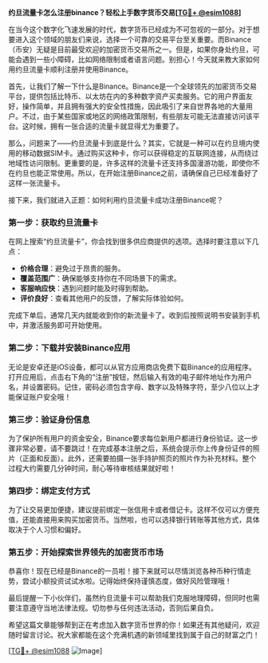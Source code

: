 **约旦流量卡怎么注册binance？轻松上手数字货币交易[[TG💪+ @esim1088](https://t.me/s/esim1088)]**

在当今这个数字化飞速发展的时代，数字货币已经成为不可忽视的一部分。对于想要进入这个领域的朋友们来说，选择一个可靠的交易平台至关重要。而Binance（币安）无疑是目前最受欢迎的加密货币交易所之一。但是，如果你身处约旦，可能会遇到一些小障碍，比如网络限制或者语言问题。别担心！今天就来教大家如何用约旦流量卡顺利注册并使用Binance。

首先，让我们了解一下什么是Binance。Binance是一个全球领先的加密货币交易平台，提供包括比特币、以太坊在内的多种数字资产买卖服务。它的用户界面友好，操作简单，并且拥有强大的安全性措施，因此吸引了来自世界各地的大量用户。不过，由于某些国家或地区的网络政策限制，有些朋友可能无法直接访问该平台。这时候，拥有一张合适的流量卡就显得尤为重要了。

那么，问题来了——约旦流量卡到底是什么？其实，它就是一种可以在约旦境内使用的移动数据SIM卡。通过购买这种卡，你可以获得稳定的互联网连接，从而绕过地域性访问限制。更重要的是，许多这样的流量卡还支持多国漫游功能，即使你不在约旦也能正常使用。所以，在开始注册Binance之前，请确保自己已经准备好了这样一张流量卡。

接下来，我们就进入正题：如何利用约旦流量卡成功注册Binance呢？

### 第一步：获取约旦流量卡

在网上搜索“约旦流量卡”，你会找到很多供应商提供的选项。选择时要注意以下几点：
- **价格合理**：避免过于昂贵的服务。
- **覆盖范围广**：确保能够支持你在不同场景下的需求。
- **客服响应快**：遇到问题时能及时得到帮助。
- **评价良好**：查看其他用户的反馈，了解实际体验如何。

完成下单后，通常几天内就能收到你的新流量卡了。收到后按照说明书安装到手机中，并激活服务即可开始使用。

### 第二步：下载并安装Binance应用

无论是安卓还是iOS设备，都可以从官方应用商店免费下载Binance的应用程序。打开应用后，点击右下角的“注册”按钮，然后输入有效的电子邮件地址作为用户名，并设置密码。记住，密码必须包含字母、数字以及特殊字符，至少八位以上才能保证账户安全哦！

### 第三步：验证身份信息

为了保护所有用户的资金安全，Binance要求每位新用户都进行身份验证。这一步骤非常必要，请不要跳过！在完成基本注册之后，系统会提示你上传身份证件的照片（正面和反面）。此外，还需要拍摄一张手持护照页的照片作为补充材料。整个过程大约需要几分钟时间，耐心等待审核结果就好啦！

### 第四步：绑定支付方式

为了让交易更加便捷，建议提前绑定一张信用卡或者借记卡。这样不仅可以方便充值，还能直接用来购买加密货币。当然啦，也可以选择银行转账等其他方式，具体取决于个人习惯和偏好。

### 第五步：开始探索世界领先的加密货币市场

恭喜你！现在已经是Binance的一员啦！接下来就可以尽情浏览各种币种行情走势，尝试小额投资试试水啦。记得始终保持谨慎态度，做好风险管理哦！

最后提醒一下小伙伴们，虽然约旦流量卡可以帮助我们克服地理障碍，但同时也需要注意遵守当地法律法规。切勿参与任何违法活动，否则后果自负。

希望这篇文章能够帮到正在考虑加入数字货币世界的你！如果还有其他疑问，欢迎随时留言讨论。祝大家都能在这个充满机遇的新领域里找到属于自己的财富之门！

[[TG💪+ @esim1088](https://t.me/s/esim1088) ![Image](https://i.postimg.cc/4NQfJmqS/Snipaste-2025-05-13-00-14-12.png)]